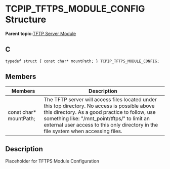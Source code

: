 # TCPIP\_TFTPS\_MODULE\_CONFIG Structure

**Parent topic:**[TFTP Server Module](GUID-D76DC993-4CD3-4C65-92DB-14DEAB57BB27.md)

## C

```
typedef struct { const char* mountPath; } TCPIP_TFTPS_MODULE_CONFIG; 
```

## Members

|Members|Description|
|-------|-----------|
|const char\* mountPath;|The TFTP server will access files located under this top directory. No access is possible above this directory. As a good practice to follow, use something like: "/mnt\_point/tftps/" to limit an external user access to this only directory in the file system when accessing files.|

## Description

Placeholder for TFTPS Module Configuration

